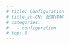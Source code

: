 ```yaml
---
# title: Configuration
# title_zh-CN: 配置详解
# categories:
#   - configuration
# top: 0
---
```


<WorkInProgress />
